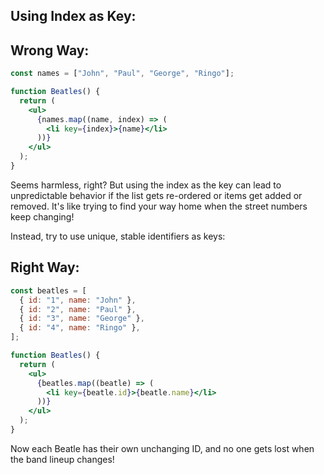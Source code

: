 ## Using Index as Key:

## Wrong Way:

```jsx
const names = ["John", "Paul", "George", "Ringo"];

function Beatles() {
  return (
    <ul>
      {names.map((name, index) => (
        <li key={index}>{name}</li>
      ))}
    </ul>
  );
}
```

Seems harmless, right? But using the index as the key can lead to unpredictable behavior if the list gets re-ordered or items get added or removed. It's like trying to find your way home when the street numbers keep changing!

Instead, try to use unique, stable identifiers as keys:

## Right Way:

```jsx
const beatles = [
  { id: "1", name: "John" },
  { id: "2", name: "Paul" },
  { id: "3", name: "George" },
  { id: "4", name: "Ringo" },
];

function Beatles() {
  return (
    <ul>
      {beatles.map((beatle) => (
        <li key={beatle.id}>{beatle.name}</li>
      ))}
    </ul>
  );
}
```

Now each Beatle has their own unchanging ID, and no one gets lost when the band lineup changes!
